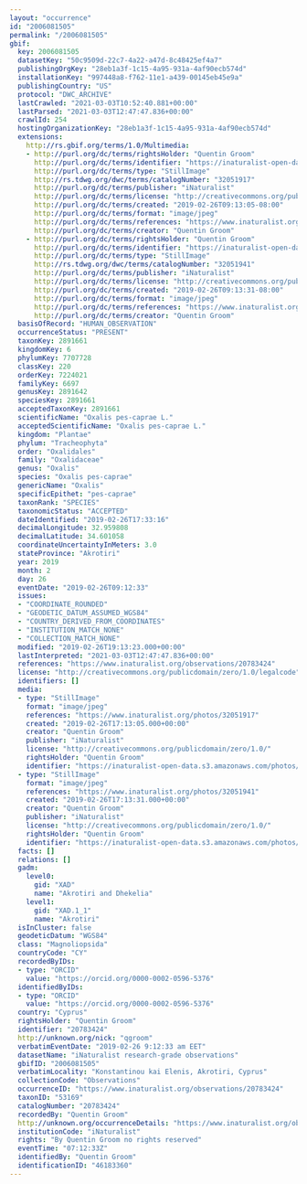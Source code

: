 ```yaml
---
layout: "occurrence"
id: "2006081505"
permalink: "/2006081505"
gbif:
  key: 2006081505
  datasetKey: "50c9509d-22c7-4a22-a47d-8c48425ef4a7"
  publishingOrgKey: "28eb1a3f-1c15-4a95-931a-4af90ecb574d"
  installationKey: "997448a8-f762-11e1-a439-00145eb45e9a"
  publishingCountry: "US"
  protocol: "DWC_ARCHIVE"
  lastCrawled: "2021-03-03T10:52:40.881+00:00"
  lastParsed: "2021-03-03T12:47:47.836+00:00"
  crawlId: 254
  hostingOrganizationKey: "28eb1a3f-1c15-4a95-931a-4af90ecb574d"
  extensions:
    http://rs.gbif.org/terms/1.0/Multimedia:
    - http://purl.org/dc/terms/rightsHolder: "Quentin Groom"
      http://purl.org/dc/terms/identifier: "https://inaturalist-open-data.s3.amazonaws.com/photos/32051917/original.jpeg?1551202417"
      http://purl.org/dc/terms/type: "StillImage"
      http://rs.tdwg.org/dwc/terms/catalogNumber: "32051917"
      http://purl.org/dc/terms/publisher: "iNaturalist"
      http://purl.org/dc/terms/license: "http://creativecommons.org/publicdomain/zero/1.0/"
      http://purl.org/dc/terms/created: "2019-02-26T09:13:05-08:00"
      http://purl.org/dc/terms/format: "image/jpeg"
      http://purl.org/dc/terms/references: "https://www.inaturalist.org/photos/32051917"
      http://purl.org/dc/terms/creator: "Quentin Groom"
    - http://purl.org/dc/terms/rightsHolder: "Quentin Groom"
      http://purl.org/dc/terms/identifier: "https://inaturalist-open-data.s3.amazonaws.com/photos/32051941/original.jpeg?1551202445"
      http://purl.org/dc/terms/type: "StillImage"
      http://rs.tdwg.org/dwc/terms/catalogNumber: "32051941"
      http://purl.org/dc/terms/publisher: "iNaturalist"
      http://purl.org/dc/terms/license: "http://creativecommons.org/publicdomain/zero/1.0/"
      http://purl.org/dc/terms/created: "2019-02-26T09:13:31-08:00"
      http://purl.org/dc/terms/format: "image/jpeg"
      http://purl.org/dc/terms/references: "https://www.inaturalist.org/photos/32051941"
      http://purl.org/dc/terms/creator: "Quentin Groom"
  basisOfRecord: "HUMAN_OBSERVATION"
  occurrenceStatus: "PRESENT"
  taxonKey: 2891661
  kingdomKey: 6
  phylumKey: 7707728
  classKey: 220
  orderKey: 7224021
  familyKey: 6697
  genusKey: 2891642
  speciesKey: 2891661
  acceptedTaxonKey: 2891661
  scientificName: "Oxalis pes-caprae L."
  acceptedScientificName: "Oxalis pes-caprae L."
  kingdom: "Plantae"
  phylum: "Tracheophyta"
  order: "Oxalidales"
  family: "Oxalidaceae"
  genus: "Oxalis"
  species: "Oxalis pes-caprae"
  genericName: "Oxalis"
  specificEpithet: "pes-caprae"
  taxonRank: "SPECIES"
  taxonomicStatus: "ACCEPTED"
  dateIdentified: "2019-02-26T17:33:16"
  decimalLongitude: 32.959808
  decimalLatitude: 34.601058
  coordinateUncertaintyInMeters: 3.0
  stateProvince: "Akrotiri"
  year: 2019
  month: 2
  day: 26
  eventDate: "2019-02-26T09:12:33"
  issues:
  - "COORDINATE_ROUNDED"
  - "GEODETIC_DATUM_ASSUMED_WGS84"
  - "COUNTRY_DERIVED_FROM_COORDINATES"
  - "INSTITUTION_MATCH_NONE"
  - "COLLECTION_MATCH_NONE"
  modified: "2019-02-26T19:13:23.000+00:00"
  lastInterpreted: "2021-03-03T12:47:47.836+00:00"
  references: "https://www.inaturalist.org/observations/20783424"
  license: "http://creativecommons.org/publicdomain/zero/1.0/legalcode"
  identifiers: []
  media:
  - type: "StillImage"
    format: "image/jpeg"
    references: "https://www.inaturalist.org/photos/32051917"
    created: "2019-02-26T17:13:05.000+00:00"
    creator: "Quentin Groom"
    publisher: "iNaturalist"
    license: "http://creativecommons.org/publicdomain/zero/1.0/"
    rightsHolder: "Quentin Groom"
    identifier: "https://inaturalist-open-data.s3.amazonaws.com/photos/32051917/original.jpeg?1551202417"
  - type: "StillImage"
    format: "image/jpeg"
    references: "https://www.inaturalist.org/photos/32051941"
    created: "2019-02-26T17:13:31.000+00:00"
    creator: "Quentin Groom"
    publisher: "iNaturalist"
    license: "http://creativecommons.org/publicdomain/zero/1.0/"
    rightsHolder: "Quentin Groom"
    identifier: "https://inaturalist-open-data.s3.amazonaws.com/photos/32051941/original.jpeg?1551202445"
  facts: []
  relations: []
  gadm:
    level0:
      gid: "XAD"
      name: "Akrotiri and Dhekelia"
    level1:
      gid: "XAD.1_1"
      name: "Akrotiri"
  isInCluster: false
  geodeticDatum: "WGS84"
  class: "Magnoliopsida"
  countryCode: "CY"
  recordedByIDs:
  - type: "ORCID"
    value: "https://orcid.org/0000-0002-0596-5376"
  identifiedByIDs:
  - type: "ORCID"
    value: "https://orcid.org/0000-0002-0596-5376"
  country: "Cyprus"
  rightsHolder: "Quentin Groom"
  identifier: "20783424"
  http://unknown.org/nick: "qgroom"
  verbatimEventDate: "2019-02-26 9:12:33 am EET"
  datasetName: "iNaturalist research-grade observations"
  gbifID: "2006081505"
  verbatimLocality: "Konstantinou kai Elenis, Akrotiri, Cyprus"
  collectionCode: "Observations"
  occurrenceID: "https://www.inaturalist.org/observations/20783424"
  taxonID: "53169"
  catalogNumber: "20783424"
  recordedBy: "Quentin Groom"
  http://unknown.org/occurrenceDetails: "https://www.inaturalist.org/observations/20783424"
  institutionCode: "iNaturalist"
  rights: "By Quentin Groom no rights reserved"
  eventTime: "07:12:33Z"
  identifiedBy: "Quentin Groom"
  identificationID: "46183360"
---
```

